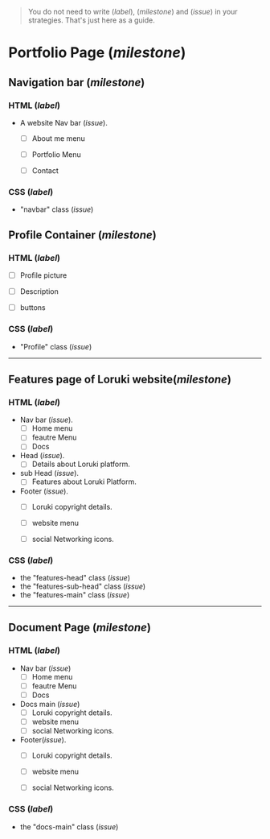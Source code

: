 > You do not need to write (_label_), (_milestone_) and (_issue_) in your strategies. That's just here as a guide.

# Portfolio Page (_milestone_)

##  Navigation bar (_milestone_)

### HTML (_label_)

- A website Nav bar (_issue_). 

   - [ ] About me menu  
   - [ ] Portfolio Menu
   - [ ] Contact
   

### CSS (_label_)
- "navbar" class (_issue_)
  

## Profile Container (_milestone_)
 
 ### HTML (_label_)
  
  - [ ] Profile picture
  - [ ]  Description
  - [ ]  buttons


 ### CSS (_label_)
- "Profile" class (_issue_)

---

## Features page of Loruki website(_milestone_)

### HTML (_label_)
- Nav bar (_issue_).
    - [ ] Home menu  
    - [ ] feautre Menu
    - [ ] Docs
-  Head (_issue_).
    - [ ] Details about Loruki platform.
- sub Head (_issue_).
    - [ ] Features about Loruki Platform.
- Footer (_issue_).
   - [ ] Loruki copyright details.
   - [ ] website menu 
   - [ ] social Networking icons.
  

### CSS (_label_)

  - the "features-head" class (_issue_)
  - the "features-sub-head" class (_issue_)
  - the "features-main" class (_issue_)
  
---

## Document Page (_milestone_)

### HTML (_label_)
- Nav bar (_issue_)
   - [ ] Home menu  
   - [ ] feautre Menu
   - [ ] Docs
    
- Docs main (_issue_)
   - [ ] Loruki copyright details.
  - [ ] website menu 
  - [ ] social Networking icons.

- Footer(_issue_).
  - [ ] Loruki copyright details.
  - [ ] website menu 
  - [ ] social Networking icons.


### CSS (_label_)
 - the "docs-main" class (_issue_)